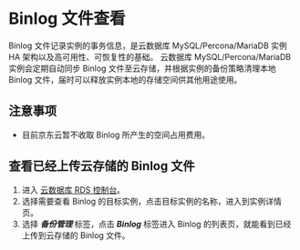 # Binlog 文件查看
Binlog 文件记录实例的事务信息，是云数据库 MySQL/Percona/MariaDB 实例 HA 架构以及高可用性、可恢复性的基础。
云数据库 MySQL/Percona/MariaDB 实例会定期自动同步 Binlog 文件至云存储，并根据实例的备份策略清理本地 Binlog 文件，届时可以释放实例本地的存储空间供其他用途使用。

## 注意事项
* 目前京东云暂不收取 Binlog 所产生的空间占用费用。

## 查看已经上传云存储的 Binlog 文件
1. 进入 [云数据库 RDS 控制台](https://rds-console.jdcloud.com/database)。
2. 选择需要查看 Binlog 的目标实例，点击目标实例的名称，进入到实例详情页。
3. 选择 ***备份管理*** 标签，点击 ***Binlog*** 标签进入 Binlog 的列表页，就能看到已经上传到云存储的 Binlog 文件。
